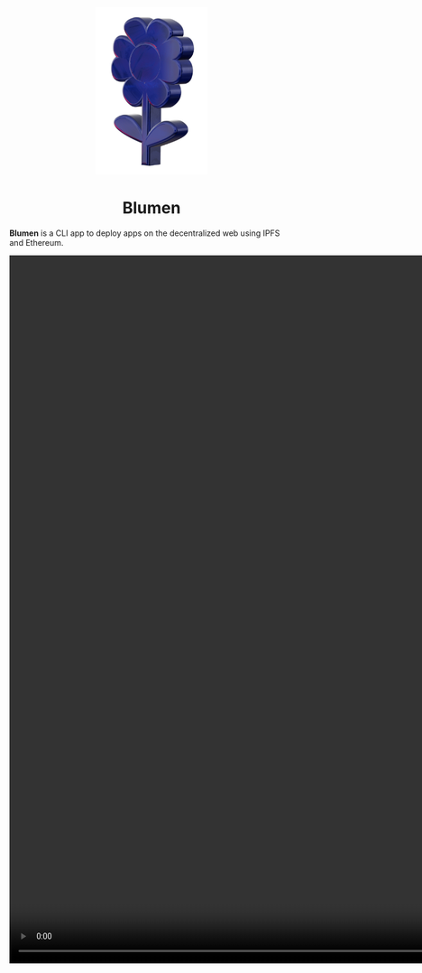 <div align="center">
  <img src="/logo.png" width="200" />
  <h1>Blumen</h1>
</div>

**Blumen** is a CLI app to deploy apps on the decentralized web using IPFS and Ethereum.

<video src="/blumen.mp4" height="1254" width="960" controls />

## Features

- **Multi-Provider Deployment**: Deploy your web app simultaneously on multiple IPFS providers, including [web3.storage](https://web3.storage), [Gateway3](https://gw3.app) and [Filebase](https://filebase.com).
- **ENS and DNSLink Integration**: Seamlessly integrate with [ENS](https://ens.domains) and [DNSLink](https://dnslink.dev) to update your Content-Hash, making it easier for users to access your web app via ENS gateways.
- **Safe Integration**: Add an extra layer of security and decentralization with [Safe](https://safe.global) multi-sig.

## Installation

Node.js 18 or newer is required.

::: code-group

```bash [npm]
npm i -g blumen
```

```bash [pnpm]
pnpm i -g blumen
```

```bash [bun]
bun i -g blumen
```

:::
